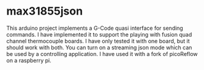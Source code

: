 # max31855json
This arduino project implements a G-Code quasi interface for sending commands. I have implemented it to support the playing with fusion quad channel thermocouple boards. I have only tested it with one board, but it should work with both. You can turn on a streaming json mode which can be used by a controlling application. I have used it with a fork of picoReflow on a raspberry pi.